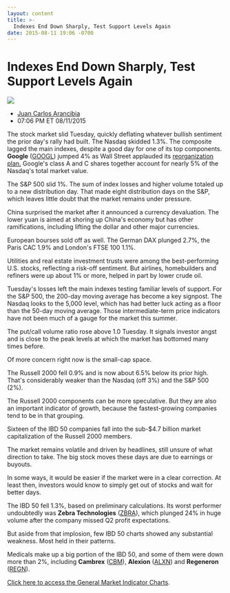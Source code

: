 ```yaml
---
layout: content
title: >-
  Indexes End Down Sharply, Test Support Levels Again
date: 2015-08-11 19:06 -0700
---
```



Indexes End Down Sharply, Test Support Levels Again
====================================================


![](https://www.investors.com/wp-content/uploads/ibd-migrated-images/MPv_150812_635749041636768653.png)

* [Juan Carlos Arancibia](https://www.investors.com/author/juan-carlos-arancibia/ "Posts by Juan Carlos Arancibia")
* 07:06 PM ET 08/11/2015




  

The stock market slid Tuesday, quickly deflating whatever bullish sentiment the prior day's rally had built. The Nasdaq skidded 1.3%. The composite lagged the main indexes, despite a good day for one of its top components. **Google** ([GOOGL](https://research.investors.com/quote.aspx?symbol=GOOGL)) jumped 4% as Wall Street applauded its [reorganization plan.](http://news.investors.com/technology/081115-766021-google-stock-rises-after-restructuring-announced.htm?ref=HPLNews) Google's class A and C shares together account for nearly 5% of the Nasdaq's total market value.

  

The S&P 500 slid 1%. The sum of index losses and higher volume totaled up to a new distribution day. That made eight distribution days on the S&P, which leaves little doubt that the market remains under pressure.

  

China surprised the market after it announced a currency devaluation. The lower yuan is aimed at shoring up China's economy but has other ramifications, including lifting the dollar and other major currencies.

  

European bourses sold off as well. The German DAX plunged 2.7%, the Paris CAC 1.9% and London's FTSE 100 1.1%.

  

Utilities and real estate investment trusts were among the best-performing U.S. stocks, reflecting a risk-off sentiment. But airlines, homebuilders and refiners were up about 1% or more, helped in part by lower crude oil.

  

Tuesday's losses left the main indexes testing familiar levels of support. For the S&P 500, the 200-day moving average has become a key signpost. The Nasdaq looks to the 5,000 level, which has had better luck acting as a floor than the 50-day moving average. Those intermediate-term price indicators have not been much of a gauge for the market this summer.

  

The put/call volume ratio rose above 1.0 Tuesday. It signals investor angst and is close to the peak levels at which the market has bottomed many times before.

  

Of more concern right now is the small-cap space.

  

The Russell 2000 fell 0.9% and is now about 6.5% below its prior high. That's considerably weaker than the Nasdaq (off 3%) and the S&P 500 (2%).

  

The Russell 2000 components can be more speculative. But they are also an important indicator of growth, because the fastest-growing companies tend to be in that grouping.

  

Sixteen of the IBD 50 companies fall into the sub-$4.7 billion market capitalization of the Russell 2000 members.

  

The market remains volatile and driven by headlines, still unsure of what direction to take. The big stock moves these days are due to earnings or buyouts.

  

In some ways, it would be easier if the market were in a clear correction. At least then, investors would know to simply get out of stocks and wait for better days.

  

The IBD 50 fell 1.3%, based on preliminary calculations. Its worst performer undoubtedly was **Zebra Technologies** ([ZBRA](https://research.investors.com/quote.aspx?symbol=ZBRA)), which plunged 24% in huge volume after the company missed Q2 profit expectations.

  

But aside from that implosion, few IBD 50 charts showed any substantial weakness. Most held in their patterns.

  

Medicals make up a big portion of the IBD 50, and some of them were down more than 2%, including **Cambrex** ([CBM](https://research.investors.com/quote.aspx?symbol=CBM)), **Alexion** ([ALXN](https://research.investors.com/quote.aspx?symbol=ALXN)) and **Regeneron** ([REGN](https://research.investors.com/quote.aspx?symbol=REGN)).

  

[Click here to access the General Market Indicator Charts](https://www.investors.com/pdf/GMI_081215.pdf).




